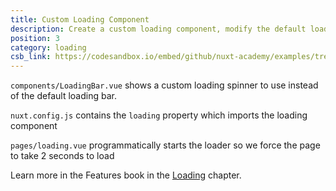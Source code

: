 ```yaml
---
title: Custom Loading Component
description: Create a custom loading component, modify the default loader as well as the spinner for spas
position: 3
category: loading
csb_link: https://codesandbox.io/embed/github/nuxt-academy/examples/tree/master/miscellaneous/custom-loading-component
---
```


<example-intro></example-intro>

`components/LoadingBar.vue` shows a custom loading spinner to use instead of the default loading bar.

`nuxt.config.js` contains the `loading` property which imports the loading component

`pages/loading.vue` programmatically starts the loader so we force the page to take 2 seconds to load

<base-alert type="next">

Learn more in the Features book in the [Loading](/docs/2.x/features/loading) chapter.

</base-alert>

<code-sandbox :src="csb_link"></code-sandbox>
